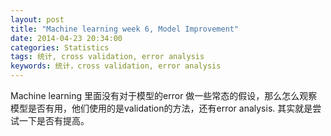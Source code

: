 ```yaml
---
layout: post
title: "Machine learning week 6, Model Improvement"
date: 2014-04-23 20:34:00
categories: Statistics
tags: 统计, cross validation, error analysis 
keywords: 统计，cross validation, error analysis
---
```


Machine learning 里面没有对于模型的error 做一些常态的假设，那么怎么观察模型是否有用，他们使用的是validation的方法，还有error analysis. 其实就是尝试一下是否有提高。

